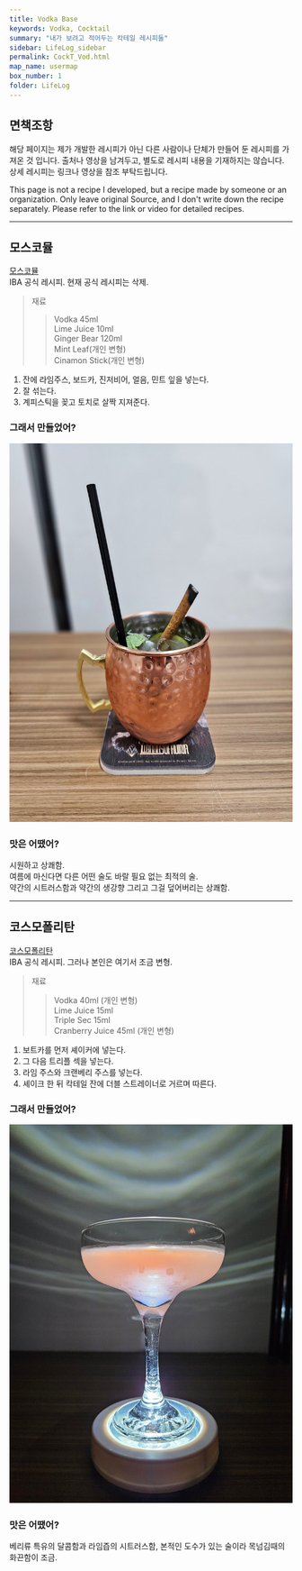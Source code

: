 ```yaml
---
title: Vodka Base
keywords: Vodka, Cocktail
summary: "내가 보려고 적어두는 칵테일 레시피들"
sidebar: LifeLog_sidebar
permalink: CockT_Vod.html
map_name: usermap
box_number: 1
folder: LifeLog
---
```


## 면책조항

해당 페이지는 제가 개발한 레시피가 아닌 다른 사람이나 단체가 만들어 둔 레시피를 가져온 것 입니다. 출처나 영상을 남겨두고, 별도로 레시피 내용을 기재하지는 않습니다. 상세 레시피는 링크나 영상을 참조 부탁드립니다.

This page is not a recipe I developed, but a recipe made by someone or an organization. Only leave original Source, and I don't write down the recipe separately. Please refer to the link or video for detailed recipes.

---

## 모스코뮬

[모스코뮬](https://namu.wiki/w/%EB%AA%A8%EC%8A%A4%EC%BD%94%20%EB%AE%AC)  
IBA 공식 레시피. 현재 공식 레시피는 삭제.  

> 재료
> > Vodka 45ml  
> > Lime Juice 10ml    
> > Ginger Bear 120ml  
> > Mint Leaf(개인 변형)  
> > Cinamon Stick(개인 변형)  

1. 잔에 라임주스, 보드카, 진저비어, 얼음, 민트 잎을 넣는다.  
2. 잘 섞는다.  
3. 계피스틱을 꽂고 토치로 살짝 지져준다.  

### 그래서 만들었어?

![모스코뮬](./CockT_Img/moscow_mule.jpg)  

### 맛은 어땠어?

시원하고 상쾌함.  
여름에 마신다면 다른 어떤 술도 바랄 필요 없는 최적의 술.  
약간의 시트러스함과 약간의 생강향 그리고 그걸 덮어버리는 상쾌함.  

---

## 코스모폴리탄

[코스모폴리탄](https://iba-world.com/iba-cocktail/cosmopolitan/)  
IBA 공식 레시피.  그러나 본인은 여기서 조금 변형.  

> 재료
> > Vodka 40ml (개인 변형)  
> > Lime Juice 15ml  
> > Triple Sec 15ml  
> > Cranberry Juice 45ml (개인 변형)  

1. 보트카를 먼저 셰이커에 넣는다.  
2. 그 다음 트리플 섹을 넣는다.  
3. 라임 주스와 크랜베리 주스를 넣는다.  
4. 셰이크 한 뒤 칵테일 잔에 더블 스트레이너로 거르며 따른다.  

### 그래서 만들었어?

![코스모폴리탄](./CockT_Img/Cosmopolitan.jpg)  

### 맛은 어땠어?

베리류 특유의 달콤함과 라임즙의 시트러스함, 본적인 도수가 있는 술이라 목넘김때의 화끈함이 조금.  
